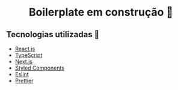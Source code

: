 <h1 align='center'>Boilerplate em construção 🚧 </h1> 

## Tecnologias utilizadas 🚀

<ul>
    <li><a href="https://reactjs.org/" target="_blank">React.js</a></li>
    <li><a href="https://www.typescriptlang.org/" target="_blank">TypeScript</a></li>  
    <li><a href="https://nextjs.org/" target="_blank">Next.js</a></li>
    <li><a href="https://styled-components.com/" target="_blank">Styled Components</a></li>
    <li><a href="https://eslint.org/" target="_blank">Eslint</a></li>
    <li><a href="https://prettier.io/" target="_blank">Prettier</a></li>
</ul>
